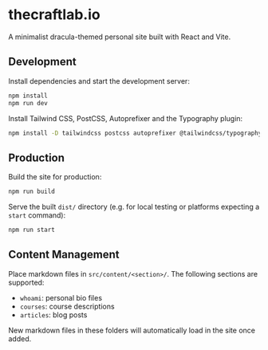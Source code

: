 # thecraftlab.io

A minimalist dracula-themed personal site built with React and Vite.

## Development

Install dependencies and start the development server:

```bash
npm install
npm run dev
```

Install Tailwind CSS, PostCSS, Autoprefixer and the Typography plugin:

```bash
npm install -D tailwindcss postcss autoprefixer @tailwindcss/typography
```

## Production

Build the site for production:

```bash
npm run build
```
Serve the built `dist/` directory (e.g. for local testing or platforms expecting a `start` command):

```bash
npm run start
```
## Content Management

Place markdown files in `src/content/<section>/`. The following sections are supported:

- `whoami`: personal bio files
- `courses`: course descriptions
- `articles`: blog posts

New markdown files in these folders will automatically load in the site once added.
